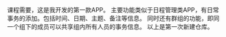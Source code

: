 课程需要，这是我开发的第一款APP。
主要功能类似于日程管理类APP，有日常事务的添加。包括时间、日期、主题、备注等信息。
同时还有群组的功能，即同一个组下的成员可以共享组内所有人员的事务信息。
以上是第一次新建仓库。
